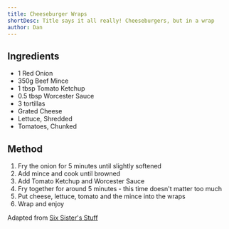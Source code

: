 ```yaml
---
title: Cheeseburger Wraps
shortDesc: Title says it all really! Cheeseburgers, but in a wrap
author: Dan
---
```


## Ingredients
- 1 Red Onion
- 350g Beef Mince
- 1 tbsp Tomato Ketchup
- 0.5 tbsp Worcester Sauce
- 3 tortillas
- Grated Cheese
- Lettuce, Shredded
- Tomatoes, Chunked

## Method
1. Fry the onion for 5 minutes until slightly softened
2. Add mince and cook until browned
3. Add Tomato Ketchup and Worcester Sauce
4. Fry together for around 5 minutes - this time doesn't matter too much
5. Put cheese, lettuce, tomato and the mince into the wraps
6. Wrap and enjoy

Adapted from [Six Sister's Stuff](https://www.sixsistersstuff.com/recipe/cheeseburger-wraps/)

